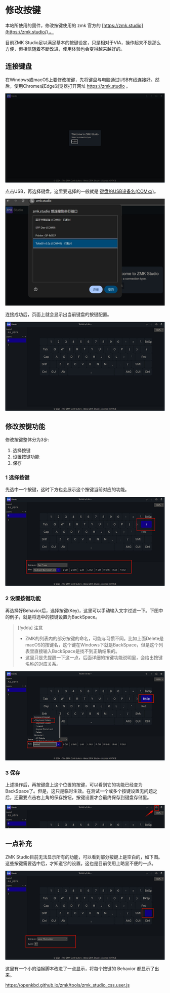 # 修改按键

本站所使用的固件，修改按键使用的 zmk 官方的 [https://zmk.studio](https://zmk.studio/) 。

目前ZMK Studio足以满足基本的按键设定，只是相对于VIA，操作起来不是那么方便，但相信随着不断改进，使用体验也会变得越来越好的。

## 连接键盘

在Windows或macOS上要修改按键，先将键盘与电脑通过USB有线连接好。然后，使用Chrome或Edge浏览器打开网址 https://zmk.studio 。

![](assets/zmk-studio-set-key-01.jpg)

点击USB，再选择键盘。这里要选择的一般就是 <u>键盘的USB设备名(COMxx)</u>。

![](assets/zmk-studio-set-key-02.jpg)

连接成功后，页面上就会显示出当前键盘的按键配置。

![](assets/zmk-studio-set-key-03.jpg)

## 修改按键功能

修改按键整体分为3步:
1. 选择按键
2. 设置按键功能
3. 保存

### 1 选择按键
先选中一个按键，这时下方也会展示这个按键当前对应的功能。

![](assets/zmk-studio-set-key-04.jpg)

### 2 设置按键功能
再选择好Behavior后，选择按键(Key)，这里可以手动输入文字过滤一下。下图中的例子，就是将选中的按键设置为BackSpace。

> [!ydda] 注意
> - ZMK的列表内的部分按键的命名，可能与习惯不同。比如上面Delete是macOS的按键名，这个键在Windows下就是BackSpace，但是这个列表里直接输入BackSpace是找不到正确结果的。
> - 这里只是先提醒一下这一点，后面详细的按键功能说明里，会给出按键名称的对应关系。

![](assets/zmk-studio-set-key-05.jpg)

### 3 保存
上述操作后，再按键盘上这个位置的按键，可以看到它的功能已经变为BackSpace了。但是，这只是临时生效。在测试一个或多个按键设置无问题之后，还需要点击右上角的保存按钮，按键设置才会最终保存到键盘存储里。

![](assets/zmk-studio-set-key-06.jpg)

## 一点补充

ZMK Studio目前无法显示所有的功能，可以看到部分按键上是空白的，如下图。这些按键需要选中后，才知道它的设置。这也是目前使用上略显不便的一点。

![](assets/zmk-studio-set-key-07.jpg)

这里有一个小的油猴脚本改进了一点显示，将每个按键的 Behavior 都显示了出来。

https://openkbd.github.io/zmk/tools/zmk_studio_css.user.js

